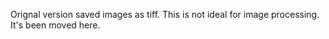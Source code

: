 Orignal version saved images as tiff. This is not ideal for image processing. It's been moved here.
